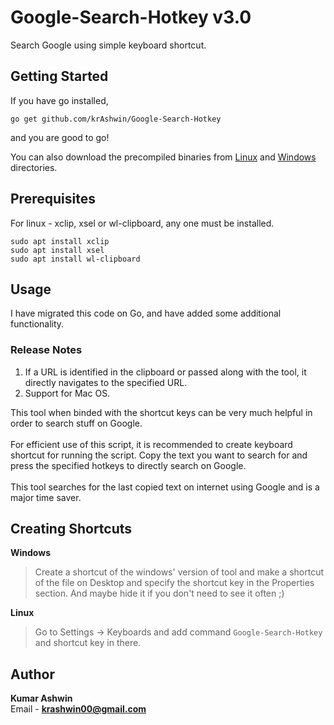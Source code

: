 # Google-Search-Hotkey v3.0
Search Google using simple keyboard shortcut.

## Getting Started
If you have go installed,
```
go get github.com/krAshwin/Google-Search-Hotkey
```
and you are good to go!

You can also download the precompiled binaries from [Linux](https://github.com/krAshwin/Google-Search-Hotkey/blob/master/linux/Google-Search-Hotkey) and [Windows](https://github.com/krAshwin/Google-Search-Hotkey/blob/master/windows/Google-Search-Hotkey.exe) directories.
## Prerequisites
For linux - xclip, xsel or wl-clipboard, any one must be installed.
```shell
sudo apt install xclip
sudo apt install xsel
sudo apt install wl-clipboard
```
  
## Usage
I have migrated this code on Go, and have added some additional functionality.
### Release Notes
1. If a URL is identified in the clipboard or passed along with the tool, it directly navigates to the specified URL.
2. Support for Mac OS.

This tool when binded with the shortcut keys can be very much helpful in order to search stuff on Google. <br> <br>
For efficient use of this script, it is recommended to create keyboard shortcut for running the script. 
Copy the text you want to search for and press the specified hotkeys to directly search on Google. <br> <br>
This tool searches for the last copied text on internet using Google and is a major time saver.

## Creating Shortcuts
**Windows**
> Create a shortcut of the windows' version of tool and make a shortcut of the file on Desktop and specify the shortcut key in the Properties section. And maybe hide it if you don't need to see it often ;)

**Linux**
> Go to Settings → Keyboards and add command `Google-Search-Hotkey` and shortcut key in there.


## Author
**Kumar Ashwin** <br>
Email - **krashwin00@gmail.com**
